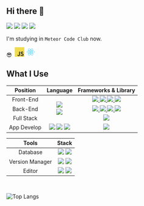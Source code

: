 ## Hi there 👋

<a href="https://github.com/meteor-code-club"><img src="https://img.shields.io/badge/Meteor_Code_Club-DE4F4F?style=for-the-badge&logo=Meteor&logoColor=white" /></a>
<a href="https://min-9.github.io"><img src="https://img.shields.io/badge/blog-663399?style=for-the-badge&logo=gatsby&logoColor=white" /></a>
<a href="https://www.instagram.com/min9.exe/"><img src="https://img.shields.io/badge/min9.exe-E4405F?style=for-the-badge&logo=instagram&logoColor=white" /></a>
<a href="https://mail.google.com/mail/?view=cm&amp;fs=1&amp;to=mg07315@gmail.com" target="_blank"><img src="https://img.shields.io/badge/gmail-EA4335?style=for-the-badge&logo=gmail&logoColor=white" /></a>

I'm studying in `Meteor Code Club` now.

<p align="">
😎&nbsp;
<code><img height="25" src="https://raw.githubusercontent.com/github/explore/80688e429a7d4ef2fca1e82350fe8e3517d3494d/topics/javascript/javascript.png"></code>
<code><img height="25" src="https://raw.githubusercontent.com/github/explore/80688e429a7d4ef2fca1e82350fe8e3517d3494d/topics/react/react.png"></code>
&nbsp;&nbsp;&nbsp;&nbsp;&nbsp;&nbsp;&nbsp;&nbsp;&nbsp;&nbsp;&nbsp;&nbsp;&nbsp;&nbsp;&nbsp;&nbsp;&nbsp;&nbsp;&nbsp;&nbsp;&nbsp;&nbsp;&nbsp;&nbsp;&nbsp;&nbsp;&nbsp;&nbsp;&nbsp;&nbsp;&nbsp;&nbsp;&nbsp;&nbsp;&nbsp;&nbsp;&nbsp;&nbsp;&nbsp;&nbsp;&nbsp;&nbsp;&nbsp;&nbsp;&nbsp;&nbsp;&nbsp;
</p>

## What I Use
<table>
    <thead>
        <tr>
            <th>Position</th>
            <th>Language</th>
            <th>Frameworks & Library</th>
        </tr>
    </thead>
    <tbody align="center">
        <tr>
            <td>Front-End</td>
            <td rowspan=3>
                <a href="#">
                    <img src="https://img.shields.io/badge/javascript-323330?style=for-the-badge&logo=javascript&logoColor=F7DF1E" />
                </a>
                <br />
                <a href="#">
                    <img src="https://img.shields.io/badge/typescript-3178C6?style=for-the-badge&logo=typescript&logoColor=white" />
                </a>
            </td>
            <td>
                <a href="#">
                    <img src="https://img.shields.io/badge/react-20232A?style=for-the-badge&logo=react&logoColor=61DAFB" />
                </a> <a href="#">
                <img src="https://img.shields.io/badge/vue.js-35495E?style=for-the-badge&logo=vue.js&logoColor=4FC08D" />
                </a> <a href="#">
                <img src="https://img.shields.io/badge/tailwind_css-38B2AC?style=for-the-badge&logo=tailwind-css&logoColor=white" />
                </a> <a href="#">
                <img src="https://img.shields.io/badge/material_ui-007FFF?style=for-the-badge&logo=mui&logoColor=white" />
                </a>
            </td>
        </tr>
        <tr>
            <td>Back-End</td>
            <td>
                <a href="#">
                    <img src="https://img.shields.io/badge/node.js-339933?style=for-the-badge&logo=node.js&logoColor=white" />
                </a> <a href="#">
                <img src="https://img.shields.io/badge/express-EAEAEA?style=for-the-badge&logo=express&logoColor=black" />
                </a> <a href="#">
                <img src="https://img.shields.io/badge/graphql-E10098?style=for-the-badge&logo=graphql&logoColor=white" />
                </a> <a href="#">
                <img src="https://img.shields.io/badge/apollo_graphql-311C87?style=for-the-badge&logo=apollo-graphql&logoColor=white" />
                </a>
            </td>
        </tr>
        <tr>
            <td>Full Stack</td>
            <td>
                <a href="#">
                    <img src="https://img.shields.io/badge/next.js-EAEAEA?style=for-the-badge&logo=next.js&logoColor=black" />
                </a>
            </td>
        </tr>
        <tr>
            <td rowspan=2>App Develop</td>
            <td>
                <a href="#"><img src="https://img.shields.io/badge/kotlin-0095D5?style=for-the-badge&logo=kotlin&logoColor=white" /></a> <a href="#"><img src="https://img.shields.io/badge/swift-FA7343?style=for-the-badge&logo=swift&logoColor=white" /></a> <a href="#"><img src="https://img.shields.io/badge/dart-0175C2?style=for-the-badge&logo=dart&logoColor=white" /></a>
            </td>
            <td rowspan=2>
                <a href="#"><img src="https://img.shields.io/badge/flutter-02569B?style=for-the-badge&logo=flutter&logoColor=white" /></a>
            </td>
        </tr>
    </tbody>
</table>


<table>
    <thead>
        <tr>
            <th>Tools</th>
            <th>Stack</th>
        </tr>
    </thead>
    <tbody align="center">
        <tr>
            <td>Database</td>
            <td><a href="#"><img src="https://img.shields.io/badge/mysql-4479A1?style=for-the-badge&logo=mysql&logoColor=white" /></a> <a href="#"><img src="https://img.shields.io/badge/notion-EAEAEA?style=for-the-badge&logo=notion&logoColor=black" /></a></td>
        </tr>
        <tr>
            <td>Version Manager</td>
            <td><a href="#"><img src="https://img.shields.io/badge/git-F05032?style=for-the-badge&logo=git&logoColor=white" /></a> <a href="#"><img src="https://img.shields.io/badge/github-181717?style=for-the-badge&logo=github&logoColor=white" /></a></td>
        </tr>
        <tr>
            <td>Editor</td>
            <td><a href="#"><img src="https://img.shields.io/badge/vscode-0078D4?style=for-the-badge&logo=visual-studio-code&logoColor=white" /></a> <a href="#"><img src="https://img.shields.io/badge/eclipse-2C2255?style=for-the-badge&logo=eclipse&logoColor=white" /></a></td>
        </tr>
    </tbody>
</table>

<br />

![Top Langs](https://github-readme-stats.vercel.app/api/top-langs/?username=min-9&layout=compact&theme=tokyonight)
